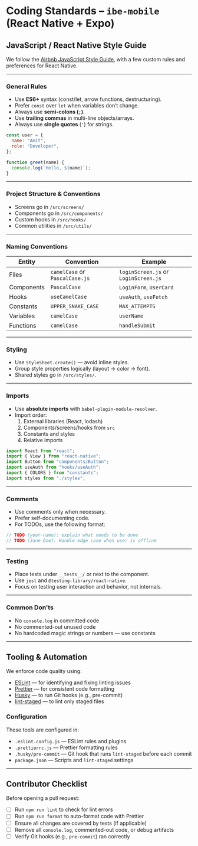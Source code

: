 # Coding Standards – `ibe-mobile` (React Native + Expo)

## JavaScript / React Native Style Guide

We follow the [Airbnb JavaScript Style Guide](https://github.com/airbnb/javascript), with a few custom rules and preferences for React Native.

---

### General Rules

- Use **ES6+** syntax (const/let, arrow functions, destructuring).
- Prefer `const` over `let` when variables don’t change.
- Always use **semi-colons (`;`)**.
- Use **trailing commas** in multi-line objects/arrays.
- Always use **single quotes** (`'`) for strings.

```js
const user = {
  name: "Amit",
  role: "Developer",
};

function greet(name) {
  console.log(`Hello, ${name}`);
}
```

---

### Project Structure & Conventions

- Screens go in `/src/screens/`
- Components go in `/src/components/`
- Custom hooks in `/src/hooks/`
- Common utilities in `/src/utils/`

---

### Naming Conventions

| Entity     | Convention                     | Example                              |
| ---------- | ------------------------------ | ------------------------------------ |
| Files      | `camelCase` or `PascalCase.js` | `loginScreen.js` or `LoginScreen.js` |
| Components | `PascalCase`                   | `LoginForm`, `UserCard`              |
| Hooks      | `useCamelCase`                 | `useAuth`, `useFetch`                |
| Constants  | `UPPER_SNAKE_CASE`             | `MAX_ATTEMPTS`                       |
| Variables  | `camelCase`                    | `userName`                           |
| Functions  | `camelCase`                    | `handleSubmit`                       |

---

### Styling

- Use `StyleSheet.create()` — avoid inline styles.
- Group style properties logically (layout → color → font).
- Shared styles go in `/src/styles/`.

---

### Imports

- Use **absolute imports** with `babel-plugin-module-resolver`.
- Import order:
  1. External libraries (React, lodash)
  2. Components/screens/hooks from `src`
  3. Constants and styles
  4. Relative imports

```js
import React from "react";
import { View } from "react-native";
import Button from "components/Button";
import useAuth from "hooks/useAuth";
import { COLORS } from "constants";
import styles from "./styles";
```

---

### Comments

- Use comments only when necessary.
- Prefer self-documenting code.
- For TODOs, use the following format:

```js
// TODO (your-name): explain what needs to be done
// TODO (Jane Doe): Handle edge case when user is offline
```

---

### Testing

- Place tests under `__tests__/` or next to the component.
- Use `jest` and `@testing-library/react-native`.
- Focus on testing user interaction and behavior, not internals.

---

### Common Don'ts

- No `console.log` in committed code
- No commented-out unused code
- No hardcoded magic strings or numbers — use constants

---

## Tooling & Automation

We enforce code quality using:

- [ESLint](https://eslint.org/) — for identifying and fixing linting issues
- [Prettier](https://prettier.io/) — for consistent code formatting
- [Husky](https://typicode.github.io/husky/) — to run Git hooks (e.g., pre-commit)
- [lint-staged](https://github.com/okonet/lint-staged) — to lint only staged files

### Configuration

These tools are configured in:

- `.eslint.config.js` — ESLint rules and plugins
- `.prettierrc.js` — Prettier formatting rules
- `.husky/pre-commit` — Git hook that runs `lint-staged` before each commit
- `package.json` — Scripts and `lint-staged` settings

---

## Contributor Checklist

Before opening a pull request:

- [ ] Run `npm run lint` to check for lint errors
- [ ] Run `npm run format` to auto-format code with Prettier
- [ ] Ensure all changes are covered by tests (if applicable)
- [ ] Remove all `console.log`, commented-out code, or debug artifacts
- [ ] Verify Git hooks (e.g., `pre-commit`) ran correctly
